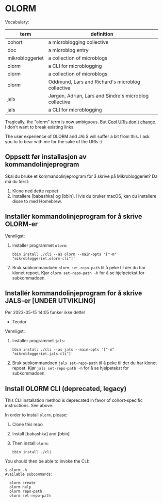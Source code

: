# OLORM

Vocabulary:

| term            | definition                                             |
|-----------------|--------------------------------------------------------|
| cohort          | a microblogging collective                             |
| doc             | a microblog entry                                      |
| mikrobloggeriet | a collection of microblogs                             |
| olorm           | a CLI for microblogging                                |
| olorm           | a collection of microblogs                             |
| olorm           | Oddmund, Lars and Richard's microblog collective       |
| jals            | Jørgen, Adrian, Lars and Sindre's microblog collective |
| jals            | a CLI for microblogging                                |

Tragically, the "olorm" term is now ambiguous.
But [Cool URIs don't change].
I don't want to break existing links.

The user experience of OLORM and JALS will suffer a bit from this.
I ask you to to bear with me for the sake of the URIs :)

[Cool URIs don't change]: https://www.w3.org/Provider/Style/URI

## Oppsett før installasjon av kommandolinjeprogram

Skal du bruke et kommandolinjeprogram for å skrive på Mikrobloggeriet?
Da må du først:

1. Klone ned dette repoet
2. Installere [babashka] og [bbin].
   Hvis du bruker macOS, kan du installere disse to med Homebrew.

## Installér kommandolinjeprogram for å skrive OLORM-er

Vennligst:

1. Installer programmet `olorm`:

    ```shell
    bbin install ./cli --as olorm --main-opts '["-m" "mikrobloggeriet.olorm-cli"]'
    ```

2. Bruk subkommandoen `olorm set-repo-path` til å peke til der du har klonet repoet.
   Kjør `olorm set-repo-path -h` for å se hjelpetekst for subkommadoen.

## Installér kommandolinjeprogram for å skrive JALS-er [UNDER UTVIKLING]

Per 2023-05-15 14:05 funker ikke dette!
- Teodor

Vennligst:

1. Installer programmet `jals`:

    ```shell
    bbin install ./cli --as jals --main-opts '["-m" "mikrobloggeriet.jals-cli"]'
    ```

2. Bruk subkommandoen `jals set-repo-path` til å peke til der du har klonet repoet.
   Kjør `jals set-repo-path -h` for å se hjelpetekst for subkommadoen.

## Install OLORM CLI (deprecated, legacy)

This CLI installation method is deprecated in favor of cohort-specific instructions.
See above.

In order to install `olorm`, please:

1. Clone this repo
2. Install [babashka] and [bbin]
3. Then install `olorm`:

    ```shell
    bbin install ./cli
    ```

You should then be able to invoke the CLI:

    $ olorm -h
    Available subcommands:

      olorm create
      olorm help
      olorm repo-path
      olorm set-repo-path

